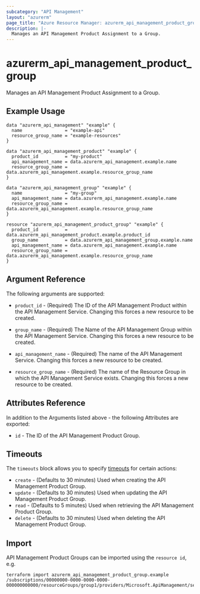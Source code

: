 ```yaml
---
subcategory: "API Management"
layout: "azurerm"
page_title: "Azure Resource Manager: azurerm_api_management_product_group"
description: |-
  Manages an API Management Product Assignment to a Group.
---
```


# azurerm_api_management_product_group

Manages an API Management Product Assignment to a Group.

## Example Usage

```hcl
data "azurerm_api_management" "example" {
  name                = "example-api"
  resource_group_name = "example-resources"
}

data "azurerm_api_management_product" "example" {
  product_id          = "my-product"
  api_management_name = data.azurerm_api_management.example.name
  resource_group_name = data.azurerm_api_management.example.resource_group_name
}

data "azurerm_api_management_group" "example" {
  name                = "my-group"
  api_management_name = data.azurerm_api_management.example.name
  resource_group_name = data.azurerm_api_management.example.resource_group_name
}

resource "azurerm_api_management_product_group" "example" {
  product_id          = data.azurerm_api_management_product.example.product_id
  group_name          = data.azurerm_api_management_group.example.name
  api_management_name = data.azurerm_api_management.example.name
  resource_group_name = data.azurerm_api_management.example.resource_group_name
}
```

## Argument Reference

The following arguments are supported:

* `product_id` - (Required) The ID of the API Management Product within the API Management Service. Changing this forces a new resource to be created.

* `group_name` - (Required) The Name of the API Management Group within the API Management Service. Changing this forces a new resource to be created.

* `api_management_name` - (Required) The name of the API Management Service. Changing this forces a new resource to be created.

* `resource_group_name` - (Required) The name of the Resource Group in which the API Management Service exists. Changing this forces a new resource to be created.

## Attributes Reference

In addition to the Arguments listed above - the following Attributes are exported:

* `id` - The ID of the API Management Product Group.

## Timeouts

The `timeouts` block allows you to specify [timeouts](https://www.terraform.io/language/resources/syntax#operation-timeouts) for certain actions:

* `create` - (Defaults to 30 minutes) Used when creating the API Management Product Group.
* `update` - (Defaults to 30 minutes) Used when updating the API Management Product Group.
* `read` - (Defaults to 5 minutes) Used when retrieving the API Management Product Group.
* `delete` - (Defaults to 30 minutes) Used when deleting the API Management Product Group.

## Import

API Management Product Groups can be imported using the `resource id`, e.g.

```shell
terraform import azurerm_api_management_product_group.example /subscriptions/00000000-0000-0000-0000-000000000000/resourceGroups/group1/providers/Microsoft.ApiManagement/service/service1/products/exampleId/groups/groupId
```
